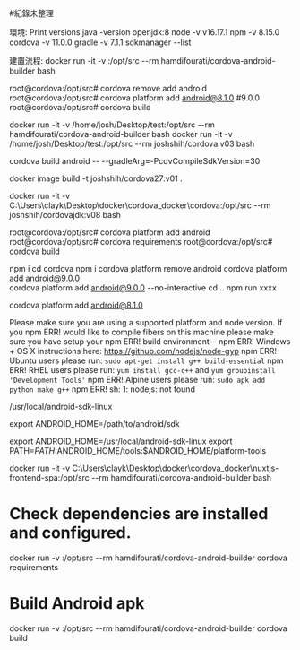 #紀錄未整理

環境:
Print versions
java -version openjdk:8
node -v v16.17.1
npm -v 8.15.0
cordova -v 11.0.0
gradle -v  7.1.1
sdkmanager --list

建置流程:
docker run -it -v <local-app-src>:/opt/src --rm hamdifourati/cordova-android-builder bash

root@cordova:/opt/src# cordova remove add android
root@cordova:/opt/src# cordova platform add android@8.1.0 #9.0.0
root@cordova:/opt/src# cordova build

docker run -it -v /home/josh/Desktop/test:/opt/src --rm hamdifourati/cordova-android-builder bash
docker run -it -v /home/josh/Desktop/test:/opt/src --rm joshshih/cordova:v03 bash

cordova build android -- --gradleArg=-PcdvCompileSdkVersion=30


docker image build -t joshshih/cordova27:v01 .

docker run -it -v C:\Users\clayk\Desktop\docker\cordova_docker\cordova:/opt/src --rm joshshih/cordovajdk:v08 bash

root@cordova:/opt/src# cordova platform add android
root@cordova:/opt/src# cordova requirements
root@cordova:/opt/src# cordova build

npm i
cd cordova
npm i
cordova platform remove android
cordova platform add android@9.0.0  
cordova platform add android@9.0.0 --no-interactive
cd ..
npm run xxxx

cordova platform add android@8.1.0  

Please make sure you are using a supported platform and node version. If you
npm ERR! would like to compile fibers on this machine please make sure you have setup your
npm ERR! build environment--
npm ERR! Windows + OS X instructions here: https://github.com/nodejs/node-gyp
npm ERR! Ubuntu users please run: `sudo apt-get install g++ build-essential`
npm ERR! RHEL users please run: `yum install gcc-c++` and `yum groupinstall 'Development Tools'`
npm ERR! Alpine users please run: `sudo apk add python make g++`
npm ERR! sh: 1: nodejs: not found


/usr/local/android-sdk-linux

export ANDROID_HOME=/path/to/android/sdk

export ANDROID_HOME=/usr/local/android-sdk-linux
export PATH=$PATH:$ANDROID_HOME/tools:$ANDROID_HOME/platform-tools

docker run -it -v C:\Users\clayk\Desktop\docker\cordova_docker\nuxtjs-frontend-spa:/opt/src --rm hamdifourati/cordova-android-builder bash

# Check dependencies are installed and configured.
docker run -v <local-app-src>:/opt/src --rm hamdifourati/cordova-android-builder cordova requirements

# Build Android apk
docker run -v <local-app-src>:/opt/src --rm hamdifourati/cordova-android-builder cordova build

